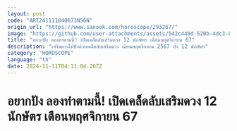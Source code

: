 ```yaml
---
layout: post
code: "ART241111040673N56N"
origin_url: "https://www.sanook.com/horoscope/293267/"
image: "https://github.com/user-attachments/assets/542c440d-520b-4dc3-8aea-05cb32ba9050"
title: "อยากปัง ลองทำตามนี้! เปิดเคล็ดลับเสริมดวง 12 นักษัตร เดือนพฤศจิกายน 67"
description: "เสริมดวงให้ปังด้วยเคล็ดลับเสริมดวง เดือนพฤศจิกายน 2567 ทั้ง 12 นักษัตร"
category: "HOROSCOPE"
language: "th"
date: 2024-11-11T04:11:04.207Z
---
```


# อยากปัง ลองทำตามนี้! เปิดเคล็ดลับเสริมดวง 12 นักษัตร เดือนพฤศจิกายน 67